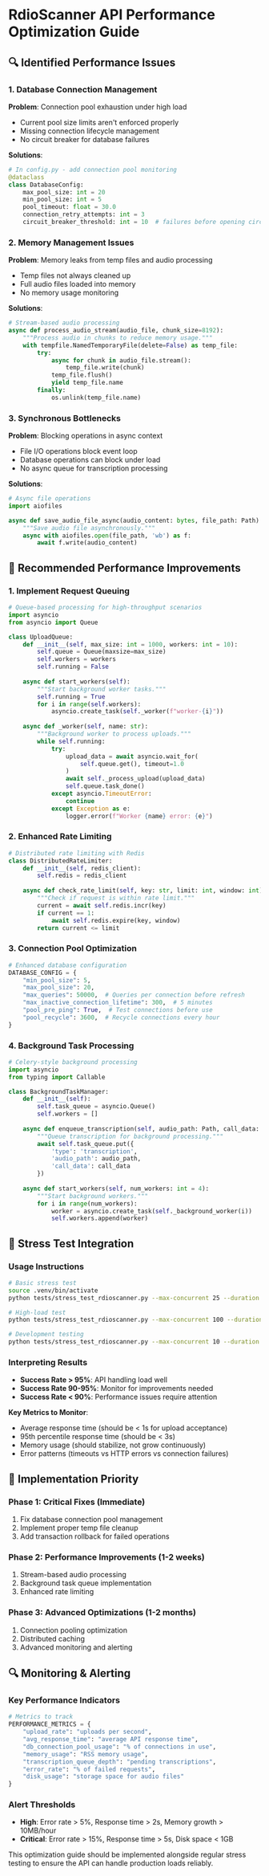 # RdioScanner API Performance Optimization Guide

## 🔍 Identified Performance Issues

### **1. Database Connection Management**

**Problem**: Connection pool exhaustion under high load

- Current pool size limits aren't enforced properly
- Missing connection lifecycle management
- No circuit breaker for database failures

**Solutions**:

```python
# In config.py - add connection pool monitoring
@dataclass
class DatabaseConfig:
    max_pool_size: int = 20
    min_pool_size: int = 5
    pool_timeout: float = 30.0
    connection_retry_attempts: int = 3
    circuit_breaker_threshold: int = 10  # failures before opening circuit
```

### **2. Memory Management Issues**

**Problem**: Memory leaks from temp files and audio processing

- Temp files not always cleaned up
- Full audio files loaded into memory
- No memory usage monitoring

**Solutions**:

```python
# Stream-based audio processing
async def process_audio_stream(audio_file, chunk_size=8192):
    """Process audio in chunks to reduce memory usage."""
    with tempfile.NamedTemporaryFile(delete=False) as temp_file:
        try:
            async for chunk in audio_file.stream():
                temp_file.write(chunk)
            temp_file.flush()
            yield temp_file.name
        finally:
            os.unlink(temp_file.name)
```

### **3. Synchronous Bottlenecks**

**Problem**: Blocking operations in async context

- File I/O operations block event loop
- Database operations can block under load
- No async queue for transcription processing

**Solutions**:

```python
# Async file operations
import aiofiles

async def save_audio_file_async(audio_content: bytes, file_path: Path):
    """Save audio file asynchronously."""
    async with aiofiles.open(file_path, 'wb') as f:
        await f.write(audio_content)
```

## 🚀 Recommended Performance Improvements

### **1. Implement Request Queuing**

```python
# Queue-based processing for high-throughput scenarios
import asyncio
from asyncio import Queue

class UploadQueue:
    def __init__(self, max_size: int = 1000, workers: int = 10):
        self.queue = Queue(maxsize=max_size)
        self.workers = workers
        self.running = False
    
    async def start_workers(self):
        """Start background worker tasks."""
        self.running = True
        for i in range(self.workers):
            asyncio.create_task(self._worker(f"worker-{i}"))
    
    async def _worker(self, name: str):
        """Background worker to process uploads."""
        while self.running:
            try:
                upload_data = await asyncio.wait_for(
                    self.queue.get(), timeout=1.0
                )
                await self._process_upload(upload_data)
                self.queue.task_done()
            except asyncio.TimeoutError:
                continue
            except Exception as e:
                logger.error(f"Worker {name} error: {e}")
```

### **2. Enhanced Rate Limiting**

```python
# Distributed rate limiting with Redis
class DistributedRateLimiter:
    def __init__(self, redis_client):
        self.redis = redis_client
    
    async def check_rate_limit(self, key: str, limit: int, window: int) -> bool:
        """Check if request is within rate limit."""
        current = await self.redis.incr(key)
        if current == 1:
            await self.redis.expire(key, window)
        return current <= limit
```

### **3. Connection Pool Optimization**

```python
# Enhanced database configuration
DATABASE_CONFIG = {
    "min_pool_size": 5,
    "max_pool_size": 20,
    "max_queries": 50000,  # Queries per connection before refresh
    "max_inactive_connection_lifetime": 300,  # 5 minutes
    "pool_pre_ping": True,  # Test connections before use
    "pool_recycle": 3600,  # Recycle connections every hour
}
```

### **4. Background Task Processing**

```python
# Celery-style background processing
import asyncio
from typing import Callable

class BackgroundTaskManager:
    def __init__(self):
        self.task_queue = asyncio.Queue()
        self.workers = []
    
    async def enqueue_transcription(self, audio_path: Path, call_data: dict):
        """Queue transcription for background processing."""
        await self.task_queue.put({
            'type': 'transcription',
            'audio_path': audio_path,
            'call_data': call_data
        })
    
    async def start_workers(self, num_workers: int = 4):
        """Start background workers."""
        for i in range(num_workers):
            worker = asyncio.create_task(self._background_worker(i))
            self.workers.append(worker)
```

## 🎯 Stress Test Integration

### **Usage Instructions**

```bash
# Basic stress test
source .venv/bin/activate
python tests/stress_test_rdioscanner.py --max-concurrent 25 --duration 60

# High-load test
python tests/stress_test_rdioscanner.py --max-concurrent 100 --duration 300 --url http://localhost:8000

# Development testing
python tests/stress_test_rdioscanner.py --max-concurrent 10 --duration 30 --api-key "your-dev-key"
```

### **Interpreting Results**

- **Success Rate > 95%**: API handling load well
- **Success Rate 90-95%**: Monitor for improvements needed
- **Success Rate < 90%**: Performance issues require attention

**Key Metrics to Monitor**:

- Average response time (should be < 1s for upload acceptance)
- 95th percentile response time (should be < 3s)
- Memory usage (should stabilize, not grow continuously)
- Error patterns (timeouts vs HTTP errors vs connection failures)

## 🔧 Implementation Priority

### **Phase 1: Critical Fixes (Immediate)**

1. Fix database connection pool management
2. Implement proper temp file cleanup
3. Add transaction rollback for failed operations

### **Phase 2: Performance Improvements (1-2 weeks)**

1. Stream-based audio processing
2. Background task queue implementation
3. Enhanced rate limiting

### **Phase 3: Advanced Optimizations (1-2 months)**

1. Connection pooling optimization
2. Distributed caching
3. Advanced monitoring and alerting

## 🔍 Monitoring & Alerting

### **Key Performance Indicators**

```python
# Metrics to track
PERFORMANCE_METRICS = {
    "upload_rate": "uploads per second",
    "avg_response_time": "average API response time",
    "db_connection_pool_usage": "% of connections in use",
    "memory_usage": "RSS memory usage",
    "transcription_queue_depth": "pending transcriptions",
    "error_rate": "% of failed requests",
    "disk_usage": "storage space for audio files"
}
```

### **Alert Thresholds**

- **High**: Error rate > 5%, Response time > 2s, Memory growth > 10MB/hour
- **Critical**: Error rate > 15%, Response time > 5s, Disk space < 1GB

This optimization guide should be implemented alongside regular stress testing to ensure the API can handle production loads reliably.
